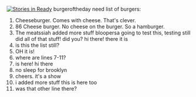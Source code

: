 [![Stories in Ready](https://badge.waffle.io/bobsburgers1/burgeroftheday.png?label=ready&title=Ready)](https://waffle.io/bobsburgers1/burgeroftheday)
 burgeroftheday
need list of burgers:
 1. Cheeseburger. Comes with cheese. That's clever. 
 2. 86 Cheese burger. No cheese on the burger. So a hamburger. 
 3. The meatssiah
added more stuff
bloopersa
going to test this, testing still
did all of that stuff! did you?
hi there!
there it is
4. is this the list still? 
5. OH it is!
6. where are lines 7-11?
7. is here!
hi there
8. no sleep for brooklyn
9. cheers. it's a show
10. i added more stuff
this is here too
11. was that other line there?
